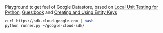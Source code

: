 Playground to get feel of Google Datastore, based on [Local Unit Testing for Python](https://cloud.google.com/appengine/docs/standard/python/tools/localunittesting), [Guestbook](https://cloud.google.com/appengine/docs/standard/python/getting-started/creating-guestbook) and
[Creating and Using Entity Keys](https://cloud.google.com/appengine/docs/standard/python/ndb/creating-entity-keys)

```bash
curl https://sdk.cloud.google.com | bash
python runner.py ~/google-cloud-sdk/
```
